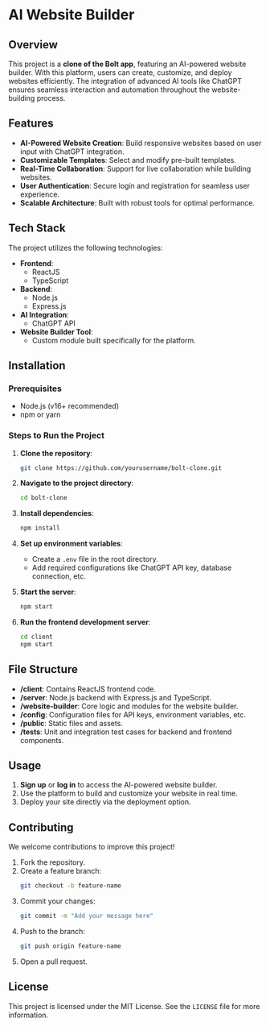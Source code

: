 # AI Website Builder

## Overview  
This project is a **clone of the Bolt app**, featuring an AI-powered website builder. With this platform, users can create, customize, and deploy websites efficiently. The integration of advanced AI tools like ChatGPT ensures seamless interaction and automation throughout the website-building process.

## Features  
- **AI-Powered Website Creation**: Build responsive websites based on user input with ChatGPT integration.  
- **Customizable Templates**: Select and modify pre-built templates.  
- **Real-Time Collaboration**: Support for live collaboration while building websites.  
- **User Authentication**: Secure login and registration for seamless user experience.  
- **Scalable Architecture**: Built with robust tools for optimal performance.  

## Tech Stack  
The project utilizes the following technologies:  
- **Frontend**:  
  - ReactJS  
  - TypeScript  
- **Backend**:  
  - Node.js  
  - Express.js  
- **AI Integration**:  
  - ChatGPT API  
- **Website Builder Tool**:  
  - Custom module built specifically for the platform.  

## Installation  

### Prerequisites  
- Node.js (v16+ recommended)  
- npm or yarn  

### Steps to Run the Project  
1. **Clone the repository**:  
   ```bash  
   git clone https://github.com/yourusername/bolt-clone.git  
   ```  
2. **Navigate to the project directory**:  
   ```bash  
   cd bolt-clone  
   ```  
3. **Install dependencies**:  
   ```bash  
   npm install  
   ```  
4. **Set up environment variables**:  
   - Create a `.env` file in the root directory.  
   - Add required configurations like ChatGPT API key, database connection, etc.  

5. **Start the server**:  
   ```bash  
   npm start  
   ```  

6. **Run the frontend development server**:  
   ```bash  
   cd client  
   npm start  
   ```  

## File Structure  
- **/client**: Contains ReactJS frontend code.  
- **/server**: Node.js backend with Express.js and TypeScript.  
- **/website-builder**: Core logic and modules for the website builder.  
- **/config**: Configuration files for API keys, environment variables, etc.  
- **/public**: Static files and assets.  
- **/tests**: Unit and integration test cases for backend and frontend components.  

## Usage  
1. **Sign up** or **log in** to access the AI-powered website builder.  
2. Use the platform to build and customize your website in real time.  
3. Deploy your site directly via the deployment option.  

## Contributing  
We welcome contributions to improve this project!  
1. Fork the repository.  
2. Create a feature branch:  
   ```bash  
   git checkout -b feature-name  
   ```  
3. Commit your changes:  
   ```bash  
   git commit -m "Add your message here"  
   ```  
4. Push to the branch:  
   ```bash  
   git push origin feature-name  
   ```  
5. Open a pull request.  

## License  
This project is licensed under the MIT License. See the `LICENSE` file for more information.
